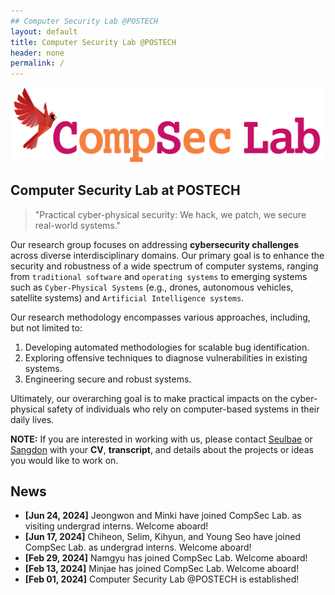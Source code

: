 ```yaml
---
## Computer Security Lab @POSTECH
layout: default
title: Computer Security Lab @POSTECH
header: none
permalink: /
---
```


![compseclab](/assets/logo/compsec-text.png)

## Computer Security Lab at POSTECH

> "Practical cyber-physical security:
> We hack, we patch, we secure real-world systems."

Our research group focuses on addressing **cybersecurity challenges**
across diverse interdisciplinary domains.
Our primary goal is to enhance the security and robustness
of a wide spectrum of computer systems,
ranging from `traditional software` and `operating systems`
to emerging systems such as
`Cyber-Physical Systems` (e.g., drones, autonomous vehicles, satellite systems)
and `Artificial Intelligence systems`.

Our research methodology encompasses various approaches,
including, but not limited to:
1. Developing automated methodologies for scalable bug identification.
2. Exploring offensive techniques to diagnose vulnerabilities in
existing systems.
3. Engineering secure and robust systems.

Ultimately, our overarching goal is to make practical impacts on
the cyber-physical safety of individuals who rely on computer-based systems
in their daily lives.

**NOTE:** If you are interested in working with us,
      please contact [Seulbae](mailto:seulbae@postech.ac.kr) or [Sangdon](https://sangdon.github.io/)
      with your **CV**, **transcript**, and details about the projects or ideas
      you would like to work on.


## News

- **[Jun 24, 2024]** Jeongwon and Minki have joined CompSec Lab. as visiting undergrad interns. Welcome aboard!
- **[Jun 17, 2024]** Chiheon, Selim, Kihyun, and Young Seo have joined CompSec Lab. as undergrad interns. Welcome aboard!
- **[Feb 29, 2024]** Namgyu has joined CompSec Lab. Welcome aboard!
- **[Feb 13, 2024]** Minjae has joined CompSec Lab. Welcome aboard!
- **[Feb 01, 2024]** Computer Security Lab @POSTECH is established!

<!-- - [Installation]({{ '/docs/installation/' | relative_url }}) -->
<!-- - [Configuration]({{ '/docs/configuration/' | relative_url }}) -->
<!-- - [Markdown]({{ '/docs/markdown/' | relative_url }}) -->
